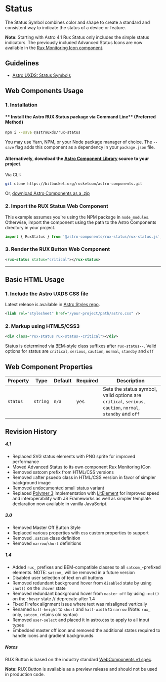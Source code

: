 # Status

The Status Symbol combines color and shape to create a standard and consistent way to indicate the status of a device or feature.

**Note**: Starting with Astro 4.1 Rux Status only includes the simple status indicators. The previously included Advanced Status Icons are now available in the [Rux Monitoring Icon component](https://bitbucket.org/rocketcom/astro-components/src/master/src/packages/rux-monitoring-icon).

## Guidelines

- [Astro UXDS: Status Symbols](http://www.astrouxds.com/library/status-symbol)

## Web Components Usage

### 1. Installation

#### ** Install the Astro RUX Status package via Command Line** (Preferred Method)

```sh
npm i --save @astrouxds/rux-status
```

You may use Yarn, NPM, or your Node package manager of choice. The `--save` flag adds this component as a dependency in your `package.json` file.

#### **Alternatively**, download the [Astro Component Library](https://bitbucket.org/rocketcom/astro-components/src/master/) source to your project.

Via CLI:

```sh
git clone https://bitbucket.org/rocketcom/astro-components.git
```

Or, [download Astro Components as a .zip](https://bitbucket.org/rocketcom/astro-components/get/master.zip)

### 2. Import the RUX Status Web Component

This example assumes you're using the NPM package in `node_modules`. Otherwise, import the component using the path to the Astro Components directory in your project.

```javascript
import { RuxStatus } from '@astro-components/rux-status/rux-status.js';
```

### 3. Render the RUX Button Web Component

```xml
<rux-status status="critical"></rux-status>
```

---

## Basic HTML Usage

### 1. Include the Astro UXDS CSS file

Latest release is available in [Astro Styles repo](https://bitbucket.org/rocketcom/astro-styles/src/master/).

```xml
<link rel="stylesheet" href="/your-project/path/astro.css" />
```

### 2. Markup using HTML5/CSS3

```xml
<div class="rux-status rux-status--critical"></div>
```

Status is determined via [BEM-style](http://getbem.com/introduction/) class suffixes after `rux-status--`. Valid options for status are `critical`, `serious`, `caution`, `normal`, `standby` and `off`

## Web Component Properties

| Property | Type     | Default | Required | Description                                                                                               |
| -------- | -------- | ------- | -------- | --------------------------------------------------------------------------------------------------------- |
| `status` | `string` | `n/a`   | yes      | Sets the status symbol, valid options are `critical`, `serious`, `caution`, `normal`, `standby` and `off` |

## Revision History

##### **4.1**

- Replaced SVG status elements with PNG sprite for improved performance
- Moved Advanced Status to its own component Rux Monitoring ICon
- Removed satcom prefix from HTML/CSS versions
- Removed ::after psuedo class in HTML/CSS version in favor of simpler background image
- Removed undocumented small status variant
- Replaced [Polymer 3](https://www.polymer-project.org) implementation with [LitElement](https://lit-element.polymer-project.org/) for improved speed and interoperability with JS Frameworks as well as simpler template declaration now available in vanilla JavaScript.

##### **3.0**

- Removed Master Off Button Style
- Replaced various properties with css custom properties to support
- Removed `.satcom` class definition
- Removed `narrow`/`short` definitions

##### **1.4**

- Added `rux_` prefixes and BEM-compatible classes to all `satcom_`-prefixed elements. NOTE: `satcom_` will be removed in a future version
- Disabled user selection of text on all buttons
- Removed redundant background hover from `disabled` state by using `:not()` on the `:hover` state
- Removed redundant background hover from `master off` by using `:not()` on the `:hover` state // deprecate after 1.4
- Fixed Firefox alignment issue where text was misaligned vertically
- Renamed `half-height` to `short` and `half-width` to `narrow` (Note: `rux_` only, `satcom_` retains old syntax)
- Removed `user-select` and placed it in astro.css to apply to all input types
- Embedded master off icon and removed the additional states required to handle icons and gradient backgrounds

##### **Notes**

RUX Button is based on the industry standard [WebComponents v1 spec](https://html.spec.whatwg.org/multipage/custom-elements.html).

**Note:** RUX Button is available as a preview release and should not be used in production code.
